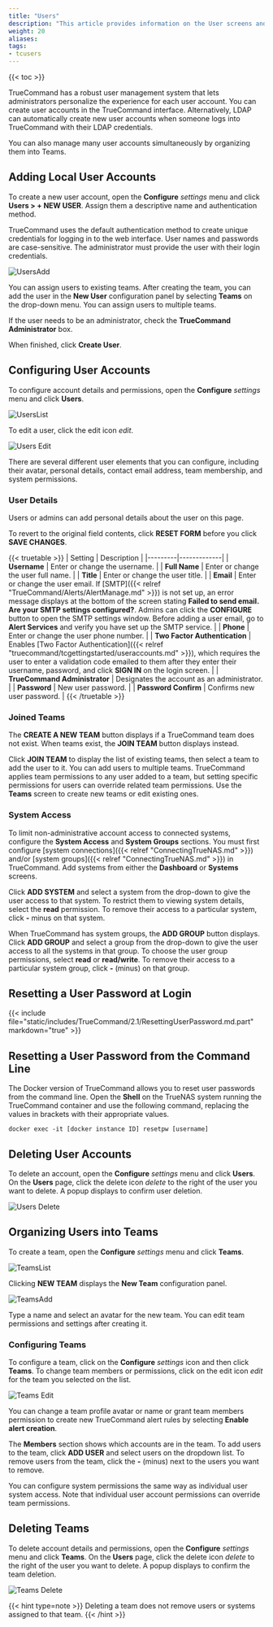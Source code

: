 ```yaml
---
title: "Users"
description: "This article provides information on the User screens and settings, and tutorials on how to create or manage user accounts."
weight: 20
aliases:
tags:
- tcusers
---
```


{{< toc >}}

TrueCommand has a robust user management system that lets administrators personalize the experience for each user account.
You can create user accounts in the TrueCommand interface. Alternatively, LDAP can automatically create new user accounts when someone logs into TrueCommand with their LDAP credentials.

You can also manage many user accounts simultaneously by organizing them into Teams.

## Adding Local User Accounts

To create a new user account, open the **Configure** <i class="material-icons" aria-hidden="true" title="Settings">settings</i> menu and click **Users > + NEW USER**.
Assign them a descriptive name and authentication method.

TrueCommand uses the default authentication method to create unique credentials for logging in to the web interface.
User names and passwords are case-sensitive.
The administrator must provide the user with their login credentials.

![UsersAdd](/images/TrueCommand/2.0/UsersNewUser.png "Adding a new user")

You can assign users to existing teams. After creating the team, you can add the user in the **New User** configuration panel by selecting **Teams** on the drop-down menu.
You can assign users to multiple teams.

If the user needs to be an administrator, check the **TrueCommand Administrator** box.

When finished, click **Create User**.

## Configuring User Accounts

To configure account details and permissions, open the **Configure** <i class="material-icons" aria-hidden="true" title="Settings">settings</i> menu and click **Users**.

![UsersList](/images/TrueCommand/2.1/UsersList.png "List of Users")

To edit a user, click the edit icon <i class="material-icons" aria-hidden="true" title="Configure">edit</i>.

![Users Edit](/images/TrueCommand/2.0/UsersEditUser21.png "Users Edit")

There are several different user elements that you can configure, including their avatar, personal details, contact email address, team membership, and system permissions.

### User Details

Users or admins can add personal details about the user on this page. 

To revert to the original field contents, click **RESET FORM** before you click **SAVE CHANGES**.

{{< truetable >}}
| Setting | Description |
|---------|-------------|
| **Username** | Enter or change the username. |
| **Full Name** | Enter or change the user full name. |
| **Title** | Enter or change the user title. |
| **Email** | Enter or change the user email. If [SMTP]({{< relref "TrueCommand/Alerts/AlertManage.md" >}}) is not set up, an error message displays at the bottom of the screen stating **Failed to send email. Are your SMTP settings configured?**. Admins can click the **CONFIGURE** button to open the SMTP settings window. Before adding a user email, go to **Alert Services** and verify you have set up the SMTP service. |
| **Phone** | Enter or change the user phone number. |
| **Two Factor Authentication** | Enables [Two Factor Authentication]({{< relref "truecommand/tcgettingstarted/useraccounts.md" >}}), which requires the user to enter a validation code emailed to them after they enter their username, password, and click **SIGN IN** on the login screen. |
| **TrueCommand Administrator** | Designates the account as an administrator. |
| **Password** | New user password. |
| **Password Confirm** | Confirms new user password. |
{{< /truetable >}}

### Joined Teams

The **CREATE A NEW TEAM** button displays if a TrueCommand team does not exist.
When teams exist, the **JOIN TEAM** button displays instead.

Click **JOIN TEAM** to display the list of existing teams, then select a team to add the user to it.
You can add users to multiple teams.
TrueCommand applies team permissions to any user added to a team, but setting specific permissions for users can override related team permissions.
Use the **Teams** screen to create new teams or edit existing ones.

### System Access

To limit non-administrative account access to connected systems, configure the **System Access** and **System Groups** sections.
You must first configure [system connections]({{< relref "ConnectingTrueNAS.md" >}}) and/or [system groups]({{< relref "ConnectingTrueNAS.md" >}}) in TrueCommand. Add systems from either the **Dashboard** or **Systems** screens.

Click **ADD SYSTEM** and select a system from the drop-down to give the user access to that system.
To restrict them to viewing system details, select the **read** permission.
To remove their access to a particular system, click **-** minus on that system.

When TrueCommand has system groups, the **ADD GROUP** button displays.
Click **ADD GROUP** and select a group from the drop-down to give the user access to all the systems in that group.
To choose the user group permissions, select **read** or **read/write**.
To remove their access to a particular system group, click **-** (minus) on that group.

## Resetting a User Password at Login

{{< include file="static/includes/TrueCommand/2.1/ResettingUserPassword.md.part" markdown="true" >}}

## Resetting a User Password from the Command Line

The Docker version of TrueCommand allows you to reset user passwords from the command line.
Open the **Shell** on the TrueNAS system running the TrueCommand container and use the following command, replacing the values in brackets with their appropriate values. 

```
docker exec -it [docker instance ID] resetpw [username]
```

## Deleting User Accounts

To delete an account, open the **Configure** <i class="material-icons" aria-hidden="true" title="Settings">settings</i> menu and click **Users**.
On the **Users** page, click the delete icon <i class="material-icons" aria-hidden="true" title="Delete">delete</i> to the right of the user you want to delete.
A popup displays to confirm user deletion.

![Users Delete](/images/TrueCommand/2.0/UsersDeleteUser.png "Users Delete")

## Organizing Users into Teams

To create a team, open the **Configure** <i class="material-icons" aria-hidden="true" title="Settings">settings</i> menu and click **Teams**.

![TeamsList](/images/TrueCommand/2.1/TeamsList.png "Teams List")

Clicking **NEW TEAM** displays the **New Team** configuration panel.

![TeamsAdd](/images/TrueCommand/2.0/TeamsNewTeam.png "Teams: Add")

Type a name and select an avatar for the new team.
You can edit team permissions and settings after creating it.

### Configuring Teams

To configure a team, click on the **Configure** <i class="material-icons" aria-hidden="true" title="Settings">settings</i> icon and then click **Teams**. 
To change team members or permissions, click on the edit icon <i class="material-icons" aria-hidden="true" title="Configure">edit</i> for the team you selected on the list. 

![Teams Edit](/images/TrueCommand/2.0/TeamsEdit.png "Teams Edit")

You can change a team profile avatar or name or grant team members permission to create new TrueCommand alert rules by selecting **Enable alert creation**.

The **Members** section shows which accounts are in the team.
To add users to the team, click **ADD USER** and select users on the dropdown list.
To remove users from the team, click the **-** (minus) next to the users you want to remove.

You can configure system permissions the same way as individual user system access.
Note that individual user account permissions can override team permissions.

## Deleting Teams

To delete account details and permissions, open the **Configure** <i class="material-icons" aria-hidden="true" title="Settings">settings</i> menu and click **Teams**.
On the **Users** page, click the delete icon <i class="material-icons" aria-hidden="true" title="Delete">delete</i> to the right of the user you want to delete.
A popup displays to confirm the team deletion.

![Teams Delete](/images/TrueCommand/2.0/TeamsDeleteTeam.png "Teams Delete")

{{< hint type=note >}}
Deleting a team does not remove users or systems assigned to that team.
{{< /hint >}}
